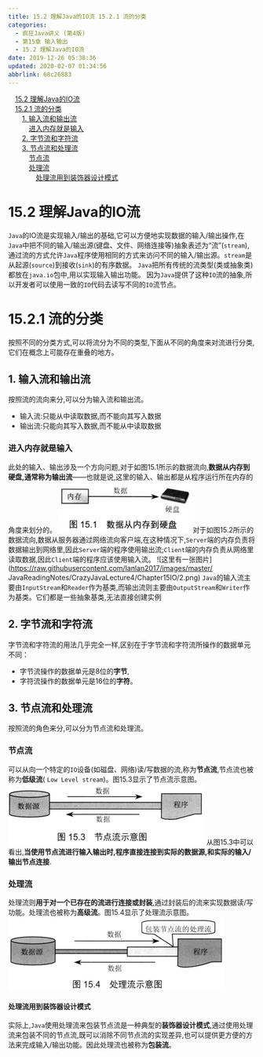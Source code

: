 ```yaml
---
title: 15.2 理解Java的IO流 15.2.1 流的分类
categories: 
  - 疯狂Java讲义 (第4版)
  - 第15章 输入输出
  - 15.2 理解Java的IO流
date: 2019-12-26 05:38:36
updated: 2020-02-07 01:34:56
abbrlink: 68c26883
---
```

<div id='my_toc'><a href="/JavaReadingNotes/68c26883/#15-2-理解Java的IO流" class="header_1">15.2 理解Java的IO流</a>&nbsp;<br><a href="/JavaReadingNotes/68c26883/#15-2-1-流的分类" class="header_1">15.2.1 流的分类</a>&nbsp;<br><a href="/JavaReadingNotes/68c26883/#1-输入流和输出流" class="header_2">1. 输入流和输出流</a>&nbsp;<br><a href="/JavaReadingNotes/68c26883/#进入内存就是输入" class="header_3">进入内存就是输入</a>&nbsp;<br><a href="/JavaReadingNotes/68c26883/#2-字节流和字符流" class="header_2">2. 字节流和字符流</a>&nbsp;<br><a href="/JavaReadingNotes/68c26883/#3-节点流和处理流" class="header_2">3. 节点流和处理流</a>&nbsp;<br><a href="/JavaReadingNotes/68c26883/#节点流" class="header_3">节点流</a>&nbsp;<br><a href="/JavaReadingNotes/68c26883/#处理流" class="header_3">处理流</a>&nbsp;<br><a href="/JavaReadingNotes/68c26883/#处理流用到装饰器设计模式" class="header_4">处理流用到装饰器设计模式</a>&nbsp;<br></div>
<style>.header_1{margin-left: 1em;}.header_2{margin-left: 2em;}.header_3{margin-left: 3em;}.header_4{margin-left: 4em;}.header_5{margin-left: 5em;}.header_6{margin-left: 6em;}</style>
<!--more-->
<script>if (navigator.platform.search('arm')==-1){document.getElementById('my_toc').style.display = 'none';}var e,p = document.getElementsByTagName('p');while (p.length>0) {e = p[0];e.parentElement.removeChild(e);}</script>

<!--end-->
# 15.2 理解Java的IO流
`Java`的IO流是实现输入/输出的基础,它可以方便地实现数据的输入/输出操作,在`Java`中把不同的输入/输出源(键盘、文件、网络连接等)抽象表述为“流”(`stream`),通过流的方式允许`Java`程序使用相同的方式来访问不同的输入/输出源。`stream`是从起源(`source`)到接收(`sink`)的有序数据。
`Java`把所有传统的流类型(类或抽象类)都放在`java.io`包中,用以实现输入输出功能。
因为`Java`提供了这种`IO`流的抽象,所以开发者可以使用一致的`IO`代码去读写不同的`IO`流节点。
# 15.2.1 流的分类
按照不同的分类方式,可以将流分为不同的类型,下面从不同的角度来对流进行分类,它们在概念上可能存在重叠的地方。
## 1. 输入流和输出流
按照流的流向来分,可以分为输入流和输出流。
- 输入流:只能从中读取数据,而不能向其写入数据
- 输出流:只能向其写入数据,而不能从中读取数据

### 进入内存就是输入
此处的输入、输出涉及一个方向问题,对于如图15.1所示的数据流向,**数据从内存到硬盘,通常称为输出流**——也就是说,这里的输入、输出都是从程序运行所在内存的角度来划分的。
![这里有一张图片](https://raw.githubusercontent.com/lanlan2017/images/master/JavaReadingNotes/CrazyJavaLecture4/Chapter15IO/1.png)
对于如图15.2所示的数据流向,数据从服务器通过网络流向客户端,在这种情况下,`Server`端的内存负责将数据输出到网络里,因此`Server`端的程序使用输出流;`Client`端的内存负责从网络里读取数据,因此`Client`端的程序应该使用输入流。
![这里有一张图片](https://raw.githubusercontent.com/lanlan2017/images/master/ JavaReadingNotes/CrazyJavaLecture4/Chapter15IO/2.png)
`Java`的输入流主要由`InputStream`和`Reader`作为基类,而输出流则主要由`OutputStream`和`Writer`作为基类。它们都是一些抽象基类,无法直接创建实例

## 2. 字节流和字符流
字节流和字符流的用法几乎完全一样,区别在于字节流和字符流所操作的数据单元不同：
- 字节流操作的数据单元是8位的**字节**,
- 字符流操作的数据单元是16位的**字符**。

## 3. 节点流和处理流
按照流的角色来分,可以分为节点流和处理流。
### 节点流
可以从向一个特定的`IO`设备(如磁盘、网络)读/写数据的流,称为**节点流**,节点流也被称为**低级流**( `Low Level stream`)。图15.3显示了节点流示意图。
![这里有一张图片](https://raw.githubusercontent.com/lanlan2017/images/master/JavaReadingNotes/CrazyJavaLecture4/Chapter15IO/3.png)
从图15.3中可以看出,**当使用节点流进行输入输出时,程序直接连接到实际的数据源,和实际的输入/输出节点连接**.
### 处理流
处理流则**用于对一个已存在的流进行连接或封装**,通过封装后的流来实现数据读/写功能。处理流也被称为**高级流**。图15.4显示了处理流示意图。
![这里有一张图片](https://raw.githubusercontent.com/lanlan2017/images/master/JavaReadingNotes/CrazyJavaLecture4/Chapter15IO/4.png)
#### 处理流用到装饰器设计模式
实际上,`Java`使用处理流来包装节点流是一种典型的**装饰器设计模式**,通过使用处理流来包装不同的节点流,既可以消除不同节点流的实现差异,也可以提供更方便的方法来完成输入/输出功能。因此处理流也被称为**包装流**。

<!-- JavaReadingNotes/CrazyJavaLecture4/Chapter15IO/ -->


